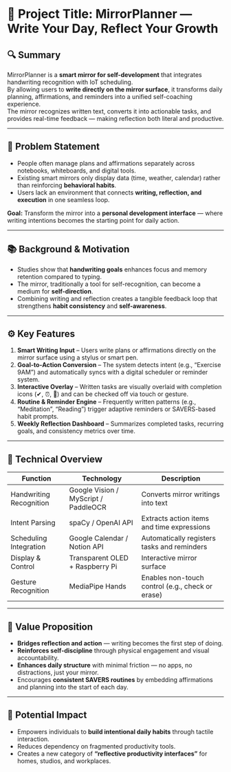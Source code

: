 # 🧠 Project Title: **MirrorPlanner — Write Your Day, Reflect Your Growth**

## 🔍 Summary  
MirrorPlanner is a **smart mirror for self-development** that integrates handwriting recognition with IoT scheduling.  
By allowing users to **write directly on the mirror surface**, it transforms daily planning, affirmations, and reminders into a unified self-coaching experience.  
The mirror recognizes written text, converts it into actionable tasks, and provides real-time feedback — making reflection both literal and productive.  

---

## 🎯 Problem Statement  
- People often manage plans and affirmations separately across notebooks, whiteboards, and digital tools.  
- Existing smart mirrors only display data (time, weather, calendar) rather than reinforcing **behavioral habits**.  
- Users lack an environment that connects **writing, reflection, and execution** in one seamless loop.  

**Goal:** Transform the mirror into a **personal development interface** — where writing intentions becomes the starting point for daily action.  

---

## 📚 Background & Motivation  
- Studies show that **handwriting goals** enhances focus and memory retention compared to typing.  
- The mirror, traditionally a tool for self-recognition, can become a medium for **self-direction**.  
- Combining writing and reflection creates a tangible feedback loop that strengthens **habit consistency** and **self-awareness**.  

---

## ⚙️ Key Features  
1. **Smart Writing Input** – Users write plans or affirmations directly on the mirror surface using a stylus or smart pen.  
2. **Goal-to-Action Conversion** – The system detects intent (e.g., “Exercise 9AM”) and automatically syncs with a digital scheduler or reminder system.  
3. **Interactive Overlay** – Written tasks are visually overlaid with completion icons (✔, ⏰, 🔁) and can be checked off via touch or gesture.  
4. **Routine & Reminder Engine** – Frequently written patterns (e.g., “Meditation”, “Reading”) trigger adaptive reminders or SAVERS-based habit prompts.  
5. **Weekly Reflection Dashboard** – Summarizes completed tasks, recurring goals, and consistency metrics over time.  

---

## 🧩 Technical Overview  
| Function | Technology | Description |
|-----------|-------------|-------------|
| Handwriting Recognition | Google Vision / MyScript / PaddleOCR | Converts mirror writings into text |
| Intent Parsing | spaCy / OpenAI API | Extracts action items and time expressions |
| Scheduling Integration | Google Calendar / Notion API | Automatically registers tasks and reminders |
| Display & Control | Transparent OLED + Raspberry Pi | Interactive mirror surface |
| Gesture Recognition | MediaPipe Hands | Enables non-touch control (e.g., check or erase) |

---

## 🌱 Value Proposition  
- **Bridges reflection and action** — writing becomes the first step of doing.  
- **Reinforces self-discipline** through physical engagement and visual accountability.  
- **Enhances daily structure** with minimal friction — no apps, no distractions, just your mirror.  
- Encourages **consistent SAVERS routines** by embedding affirmations and planning into the start of each day.  

---

## 🚀 Potential Impact  
- Empowers individuals to **build intentional daily habits** through tactile interaction.  
- Reduces dependency on fragmented productivity tools.  
- Creates a new category of **“reflective productivity interfaces”** for homes, studios, and workplaces.  
